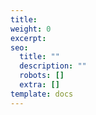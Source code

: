 ```yaml
---
title:
weight: 0
excerpt:
seo:
  title: ""
  description: ""
  robots: []
  extra: []
template: docs
---
```

